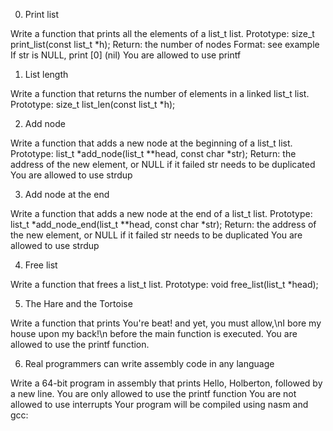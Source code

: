 0. Print list

Write a function that prints all the elements of a list_t list.
Prototype: size_t print_list(const list_t *h);
Return: the number of nodes
Format: see example
If str is NULL, print [0] (nil)
You are allowed to use printf

1. List length

Write a function that returns the number of elements in a linked list_t list.
Prototype: size_t list_len(const list_t *h);

2. Add node

Write a function that adds a new node at the beginning of a list_t list.
Prototype: list_t *add_node(list_t **head, const char *str);
Return: the address of the new element, or NULL if it failed
str needs to be duplicated
You are allowed to use strdup

3. Add node at the end

Write a function that adds a new node at the end of a list_t list.
Prototype: list_t *add_node_end(list_t **head, const char *str);
Return: the address of the new element, or NULL if it failed
str needs to be duplicated
You are allowed to use strdup

4. Free list

Write a function that frees a list_t list.
Prototype: void free_list(list_t *head);

5. The Hare and the Tortoise

Write a function that prints You're beat! and yet, you must allow,\nI bore my house upon my back!\n before the main function is executed.
You are allowed to use the printf function.

6. Real programmers can write assembly code in any language

Write a 64-bit program in assembly that prints Hello, Holberton, followed by a new line.
You are only allowed to use the printf function
You are not allowed to use interrupts
Your program will be compiled using nasm and gcc:
